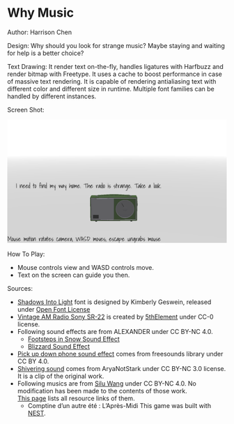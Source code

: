 # Why Music

Author: Harrison Chen

Design: Why should you look for strange music? Maybe staying and waiting for help is a better choice?

Text Drawing: It render text on-the-fly, handles ligatures with Harfbuzz and render bitmap with
Freetype. It uses a cache to boost performance in case of massive text rendering. It is capable of
rendering antialiasing text with different color and different size in runtime. Multiple font families can be
handled by different instances.

Screen Shot:

![Screen Shot](screenshot.png)

How To Play:

- Mouse controls view and WASD controls move.
- Text on the screen can guide you then.

Sources: 
- [Shadows Into Light](https://fonts.google.com/specimen/Shadows+Into+Light?query=shadows) font is designed by Kimberly Geswein, released under [Open Font License](https://scripts.sil.org/cms/scripts/page.php?site_id=nrsi&id=OFL)
- [Vintage AM Radio Sony SR-22](https://blendswap.com/blend/24569) is created by [5thElement](https://blendswap.com/profile/375909) under CC-0 license.
- Following sound effects are from ALEXANDER under CC BY-NC 4.0.
  - [Footsteps in Snow Sound Effect](https://orangefreesounds.com/footsteps-in-snow-sound-effect/)
  - [Blizzard Sound Effect](https://orangefreesounds.com/blizzard-sound-effect/)
- [Pick up down phone sound effect](http://www.freesoundslibrary.com) comes from freesounds library under CC BY 4.0.
- [Shivering sound](https://freesound.org/people/AryaNotStark/sounds/407633/) comes from AryaNotStark under CC BY-NC 3.0 license. It is a clip of the original work.
- Following musics are from [Silu Wang](https://bi.bi/) under CC BY-NC 4.0. No modification has been made to the contents of those work.  
[This page](https://bi.bi/download/) lists all resource links of them.
  - Comptine d’un autre été : L’Après-Midi
This game was built with [NEST](NEST.md).

